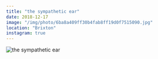 ```yaml
---
title: "the sympathetic ear"
date: 2018-12-17
image: "/img/photo/6ba8a409ff30b4fab8ff19d0f7515090.jpg"
location: "Brixton"
instagram: true
---
```


![the sympathetic ear](/img/photo/6ba8a409ff30b4fab8ff19d0f7515090.jpg)
